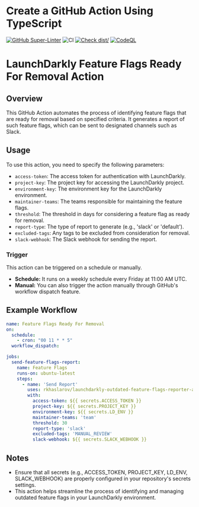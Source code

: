 # Create a GitHub Action Using TypeScript

[![GitHub Super-Linter](https://github.com/actions/typescript-action/actions/workflows/linter.yml/badge.svg)](https://github.com/super-linter/super-linter)
![CI](https://github.com/actions/typescript-action/actions/workflows/ci.yml/badge.svg)
[![Check dist/](https://github.com/actions/typescript-action/actions/workflows/check-dist.yml/badge.svg)](https://github.com/actions/typescript-action/actions/workflows/check-dist.yml)
[![CodeQL](https://github.com/actions/typescript-action/actions/workflows/codeql-analysis.yml/badge.svg)](https://github.com/actions/typescript-action/actions/workflows/codeql-analysis.yml)

# LaunchDarkly Feature Flags Ready For Removal Action

## Overview

This GitHub Action automates the process of identifying feature flags that are ready for removal based on specified criteria. It generates a report of such feature flags, which can be sent to designated channels such as Slack.

## Usage

To use this action, you need to specify the following parameters:

- `access-token`: The access token for authentication with LaunchDarkly.
- `project-key`: The project key for accessing the LaunchDarkly project.
- `environment-key`: The environment key for the LaunchDarkly environment.
- `maintainer-teams`: The teams responsible for maintaining the feature flags.
- `threshold`: The threshold in days for considering a feature flag as ready for removal.
- `report-type`: The type of report to generate (e.g., 'slack' or 'default').
- `excluded-tags`: Any tags to be excluded from consideration for removal.
- `slack-webhook`: The Slack webhook for sending the report.

### Trigger

This action can be triggered on a schedule or manually.

- **Schedule:** It runs on a weekly schedule every Friday at 11:00 AM UTC.
- **Manual:** You can also trigger the action manually through GitHub's workflow dispatch feature.

## Example Workflow

```yaml
name: Feature Flags Ready For Removal
on:
  schedule:
    - cron: "00 11 * * 5"
  workflow_dispatch:

jobs:
  send-feature-flags-report:
    name: Feature Flags
    runs-on: ubuntu-latest
    steps:
      - name: 'Send Report'
        uses: rkhaslarov/launchdarkly-outdated-feature-flags-reporter-action@v1.0.0
        with:
          access-token: ${{ secrets.ACCESS_TOKEN }}
          project-key: ${{ secrets.PROJECT_KEY }}
          environment-key: ${{ secrets.LD_ENV }}
          maintainer-teams: 'team'
          threshold: 30
          report-type: 'slack'
          excluded-tags: 'MANUAL_REVIEW'
          slack-webhook: ${{ secrets.SLACK_WEBHOOK }}
```

## Notes
- Ensure that all secrets (e.g., ACCESS_TOKEN, PROJECT_KEY, LD_ENV, SLACK_WEBHOOK) are properly configured in your repository's secrets settings.
- This action helps streamline the process of identifying and managing outdated feature flags in your LaunchDarkly environment.
